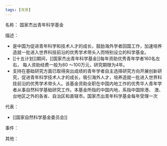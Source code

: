 ```yaml
---
tags: [背景]
---
```


名称：
国家杰出青年科学基金

描述：
- 是中国为促进青年科学和技术人才的成长，鼓励海外学者回国工作，加速培养造就一批进入世界科技前沿的优秀学术带头人而特别设立的科学基金。
- [[十五计划]]期间，[[国家杰出青年科学基金]]每年资助优秀青年学者160名左右， 每人资助经费一般为80 ～100万元，研究期限为4年。
- 支持在基础研究方面已取得突出成绩的青年学者自主选择研究方向开展创新研究，促进青年科学技术人才的成长，吸引海外人才，培养造就一批进入世界科技前沿的优秀学术带头人。该基金资助全职在中国内地工作的优秀华人青年学者从事自然科学基础研究工作。本基金所指的中国内地，系指中国除港、 澳、台地区之外的各省、自治区和直辖市。国家杰出青年科学基金每年受理一次

代表：
- [[国家自然科学基金委员会]]

事件：

其他：
